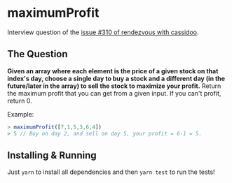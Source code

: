 # maximumProfit

Interview question of the [issue #310 of rendezvous with cassidoo](https://buttondown.email/cassidoo/archive/the-thermometer-of-success-is-merely-the-jealousy/).

## The Question

**Given an array where each element is the price of a given stock on that index's day, choose a single day to buy a stock and a different day (in the future/later in the array) to sell the stock to maximize your profit.** Return the maximum profit that you can get from a given input. If you can't profit, return 0.

Example:

```js
> maximumProfit([7,1,5,3,6,4])
> 5 // Buy on day 2, and sell on day 5, your profit = 6-1 = 5.
```

## Installing & Running

Just `yarn` to install all dependencies and then `yarn test` to run the tests!
